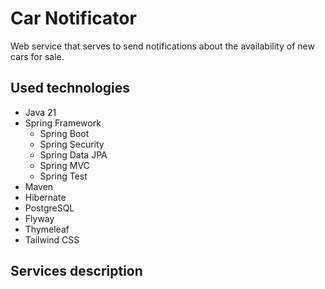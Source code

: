 # Car Notificator
Web service that serves to send notifications about the availability of new cars for sale.
## Used technologies
- Java 21
- Spring Framework
  - Spring Boot
  - Spring Security
  - Spring Data JPA
  - Spring MVC
  - Spring Test
- Maven
- Hibernate
- PostgreSQL
- Flyway
- Thymeleaf
- Tailwind CSS
## Services description
